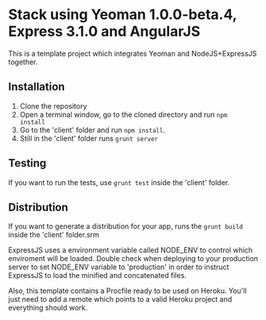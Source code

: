 # Stack using Yeoman 1.0.0-beta.4, Express 3.1.0 and AngularJS

This is a template project which integrates Yeoman and NodeJS+ExpressJS together.

## Installation

1. Clone the repository
1. Open a terminal window, go to the cloned directory and run <code>npm install</code>
1. Go to the 'client' folder and run <code>npm install</code>.
1. Still in the 'client' folder runs <code>grunt server</code>

## Testing
If you want to run the tests, use <code>grunt test</code> inside the 'client' folder.

## Distribution
If you want to generate a distribution for your app, runs the <code>grunt build</code> inside the 'client' folder.srm

ExpressJS uses a environment variable called NODE_ENV to control which enviroment will be loaded. Double check when deploying to your production server to set NODE_ENV variable to 'production' in order to instruct ExpressJS to load the minified and concatenated files.

Also, this template contains a Procfile ready to be used on Heroku. You'll just need to add a remote which points to a valid Heroku project and everything should work.